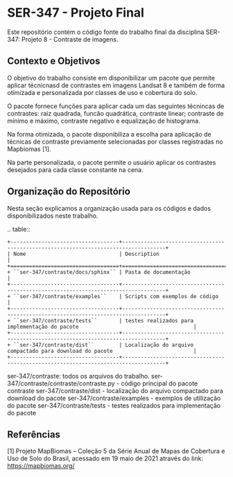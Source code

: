 # SER-347 - Projeto Final

Este repositório contém o código fonte do trabalho
final da disciplina SER-347: Projeto 8 - Contraste de imagens.

## Contexto e Objetivos

O objetivo do trabalho consiste em disponibilizar um pacote que permite aplicar técnicnasd de contrastes em imagens Landsat 8 e também de forma otimizada e personalizada por classes de uso e cobertura do solo. 

O pacote fornece funções para aplicar cada um das seguintes técnincas de contrastes: raiz quadrada, funcão quadrática, contraste linear; contraste de mínimo e máximo, contraste negativo e equalização de histograma.

Na forma otimizada, o pacote disponibiliza a escolha para aplicação de técnicas de contraste previamente selecionadas por classes registradas no Mapbiomas [1].

Na parte personalizada, o pacote permite o usuário aplicar os contrastes desejados para cada classe constante na cena.

## Organização do Repositório

Nesta seção explicamos a organização usada para os códigos e dados disponibilizados neste trabalho.


.. table::

    +-----------------------------------+------------------------------------------------------------------------------------+
    | Nome                              | Description                                                                        |
    +===================================+====================================================================================+
    + ``ser-347/contraste/docs/sphinx`` | Pasta de documentação                                                              |
    +-----------------------------------+------------------------------------------------------------------------------------+
    + ``ser-347/contraste/examples``    | Scripts com exemplos de código                                                     |
    +-----------------------------------+------------------------------------------------------------------------------------+
    + ``ser-347/contraste/tests``       | testes realizados para implementação do pacote                                     |
    +-----------------------------------+------------------------------------------------------------------------------------+
    + ``ser-347/contraste/dist``        | Localização do arquivo compactado para download do pacote                          |
    +-----------------------------------+------------------------------------------------------------------------------------+


ser-347/contraste: todos os arquivos do trabalho.
ser-347/contraste/contraste/contraste.py - código principal do pacote contraste
ser-347/contraste/dist - localização do arquivo compactado para download do pacote
ser-347/contraste/examples - exemplos de utilização do pacote
ser-347/contraste/tests - testes realizados para implementação do pacote


## Referências

[1] Projeto MapBiomas – Coleção 5 da Série Anual de Mapas de Cobertura e Uso de Solo do Brasil, acessado em 19 maio de 2021 através do link: https://mapbiomas.org/
